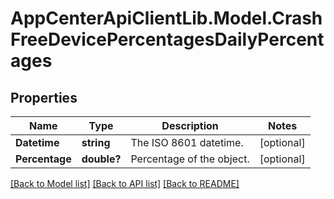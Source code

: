 # AppCenterApiClientLib.Model.CrashFreeDevicePercentagesDailyPercentages
## Properties

Name | Type | Description | Notes
------------ | ------------- | ------------- | -------------
**Datetime** | **string** | The ISO 8601 datetime. | [optional] 
**Percentage** | **double?** | Percentage of the object. | [optional] 

[[Back to Model list]](../README.md#documentation-for-models) [[Back to API list]](../README.md#documentation-for-api-endpoints) [[Back to README]](../README.md)

